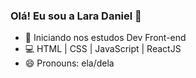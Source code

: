 ### Olá! Eu sou a Lara Daniel 👋

- 🌱 Iniciando nos estudos Dev Front-end
- 💻 HTML | CSS | JavaScript | ReactJS
- 😄 Pronouns: ela/dela
